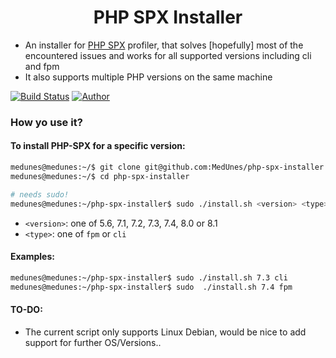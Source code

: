 <h1 align="center">
PHP SPX Installer
    <br>
</h1>

* An installer for [PHP SPX](https://github.com/NoiseByNorthwest/php-spx) profiler, that solves [hopefully] most of the encountered issues and works for all supported versions including cli and fpm</h3>
* It also supports multiple PHP versions on the same machine

[![Build Status](https://github.com/MedUnes/php-spx-installer/build/badge.svg?style=flat-square)](https://github.com/MedUnes/php-spx-installer/actions?query=workflow=build)
[![Author](https://img.shields.io/badge/author-@medunes-blue.svg?style=flat-square)](https://twitter.com/medunes2)
<br>

### How yo use it?

#### To install PHP-SPX for a specific version:

```bash
medunes@medunes:~/$ git clone git@github.com:MedUnes/php-spx-installer.git
medunes@medunes:~/$ cd php-spx-installer

# needs sudo!
medunes@medunes:~/php-spx-installer$ sudo ./install.sh <version> <type>
```

* ```<version>```: one of  5.6, 7.1, 7.2, 7.3, 7.4, 8.0 or 8.1
* ```<type>```: one of  ```fpm``` or ```cli```

#### Examples:

```bash
medunes@medunes:~/php-spx-installer$ sudo ./install.sh 7.3 cli
medunes@medunes:~/php-spx-installer$ sudo  ./install.sh 7.4 fpm
```
#### TO-DO:

* The current script only supports Linux Debian, would be nice to add support for further OS/Versions..
